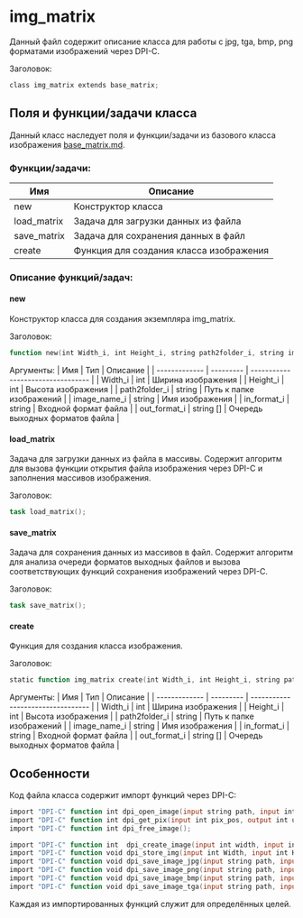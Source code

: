 # img_matrix

Данный файл содержит описание класса для работы с jpg, tga, bmp, png форматами изображений через DPI-C. 

Заголовок:
```Verilog
class img_matrix extends base_matrix;
```

## Поля и функции/задачи класса 

Данный класс наследует поля и функции/задачи из базового класса изображения [base_matrix.md](base_matrix.md).

### Функции/задачи:
| Имя           | Описание                                  |
| ------------- | ----------------------------------------- |
| new           | Конструктор класса                        |
| load_matrix   | Задача для загрузки данных из файла       |
| save_matrix   | Задача для сохранения данных в файл       |
| create        | Функция для создания класса изображения   |

### Описание функций/задач:

#### new
Конструктор класса для создания экземпляра img_matrix.

Заголовок:
```Verilog
function new(int Width_i, int Height_i, string path2folder_i, string image_name_i, string in_format_i = ".jpg", string out_format_i[] = {".jpg"});
```

Аргументы:
| Имя           | Тип       | Описание                          |
| ------------- | --------- | --------------------------------- |
| Width_i       | int       | Ширина изображения                |
| Height_i      | int       | Высота изображения                |
| path2folder_i | string    | Путь к папке изображений          |
| image_name_i  | string    | Имя изображения                   |
| in_format_i   | string    | Входной формат файла              |
| out_format_i  | string [] | Очередь выходных форматов файла   |

#### load_matrix
Задача для загрузки данных из файла в массивы. Содержит алгоритм для вызова функции открытия файла изображения через DPI-C и заполнения массивов изображения.

Заголовок:
```Verilog
task load_matrix();
```

#### save_matrix
Задача для сохранения данных из массивов в файл. Содержит алгоритм для анализа очереди форматов выходных файлов и вызова соответствующих функций сохранения изображений через DPI-C.

Заголовок:
```Verilog
task save_matrix();
```

#### create
Функция для создания класса изображения.

Заголовок:
```Verilog
static function img_matrix create(int Width_i, int Height_i, string path2folder_i, string image_name_i, string in_format_i = ".jpg", string out_format_i[] = {".jpg"});
```

Аргументы:
| Имя           | Тип       | Описание                          |
| ------------- | --------- | --------------------------------- |
| Width_i       | int       | Ширина изображения                |
| Height_i      | int       | Высота изображения                |
| path2folder_i | string    | Путь к папке изображений          |
| image_name_i  | string    | Имя изображения                   |
| in_format_i   | string    | Входной формат файла              |
| out_format_i  | string [] | Очередь выходных форматов файла   |

## Особенности

Код файла класса содержит импорт функций через DPI-C:
```Verilog
import "DPI-C" function int dpi_open_image(input string path, input int width, input int height);
import "DPI-C" function int dpi_get_pix(input int pix_pos, output int unsigned R, output int unsigned G, output int unsigned B);
import "DPI-C" function int dpi_free_image();

import "DPI-C" function int  dpi_create_image(input int width, input int height);
import "DPI-C" function void dpi_store_img(input int Width, input int Height, input bit[7:0] R[][], input bit[7:0] G[][], input bit[7:0] B[][]);
import "DPI-C" function void dpi_save_image_jpg(input string path, input int width, input int height);
import "DPI-C" function void dpi_save_image_png(input string path, input int width, input int height);
import "DPI-C" function void dpi_save_image_bmp(input string path, input int width, input int height);
import "DPI-C" function void dpi_save_image_tga(input string path, input int width, input int height);
```

Каждая из импортированных функций служит для определённых целей.